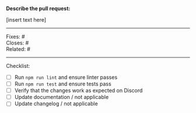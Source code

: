 **Describe the pull request:**
<!-- This should include a description of the bug/feature and how you solved it -->

[insert text here]

---

<!-- Tags (fill and keep as many as applicable): -->

Fixes: # <!-- number of issue (implies Closes tag) or commit SHA -->\
Closes: # <!-- number of issue or pull request -->\
Related: # <!-- number of issue/pull request, or link to external discussion -->

---

Checklist:

<!-- To check an item, fill the brackets with the letter x; the result should look like `[x]`.-->
<!-- Feel free to leave unchecked items that are not applicable or that you could not perform. -->

- [ ] Run `npm run lint` and ensure linter passes
- [ ] Run `npm run test` and ensure tests pass
- [ ] Verify that the changes work as expected on Discord
- [ ] Update documentation / not applicable
- [ ] Update changelog / not applicable 
